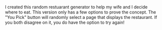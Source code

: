 I created this random restuarant generator to help my wife and I decide where to eat. This version only has a few options to prove the concept. The "You Pick" button will randomly select a page that displays the restaurant. If you both disagree on it, you do have the option to try again!
